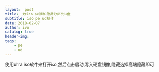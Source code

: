 ```yaml
---
layout:  post
title:  为iso pe添加隐藏分区到u盘
subtitle: iso pe ud制作
date: 2018-02-07
author: ivo
catalog: true
header-img:
tags:
    - pe
    - ud
---
```

使用ultra iso软件来打开iso,然后点击启动,写入硬盘镜像,隐藏选择高端隐藏即可
